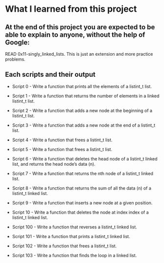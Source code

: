 # What I learned from this project  
At the end of this project you are expected to be able to explain to anyone, without the help of Google:  
---  

READ 0x11-singly_linked_lists. This is just an extension and more practice problems.

## Each scripts and their output  
* Script 0 - Write a function that prints all the elements of a listint_t list.  
* Script 1 - Write a function that returns the number of elements in a linked listint_t list.  
* Script 2 - Write a function that adds a new node at the beginning of a listint_t list.  
* Script 3 - Write a function that adds a new node at the end of a listint_t list.  
* Script 4 - Write a function that frees a listint_t list.  
* Script 5 - Write a function that frees a listint_t list.  
* Script 6 - Write a function that deletes the head node of a listint_t linked list, and returns the head node’s data (n).  
* Script 7 - Write a function that returns the nth node of a listint_t linked list.  
* Script 8 - Write a function that returns the sum of all the data (n) of a listint_t linked list.  
* Script 9 - Write a function that inserts a new node at a given position.  
* Script 10 - Write a function that deletes the node at index index of a listint_t linked list.  

* Script 100 - Write a function that reverses a listint_t linked list.  
* Script 101 - Write a function that prints a listint_t linked list.    
* Script 102 - Write a function that frees a listint_t list.  
* Script 103 - Write a function that finds the loop in a linked list.  
